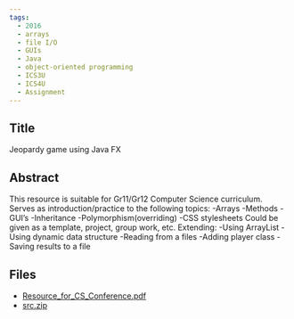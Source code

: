 ```yaml
---
tags:
  - 2016
  - arrays
  - file I/O
  - GUIs
  - Java
  - object-oriented programming
  - ICS3U
  - ICS4U
  - Assignment
---
```

    
## Title

 Jeopardy game using Java FX

## Abstract

This resource is suitable for Gr11/Gr12 Computer Science curriculum. Serves as introduction/practice to the following topics: 
-Arrays 
-Methods 
-GUI’s 
-Inheritance 
-Polymorphism(overriding) 
-CSS stylesheets 
Could be given as a template, project, group work, etc. 
Extending: 
-Using ArrayList 
-Using dynamic data structure 
-Reading from a files 
-Adding player class 
-Saving results to a file 

## Files

- [Resource_for_CS_Conference.pdf](resources/2016/Alona_Shpit/Resource_for_CS_Conference.pdf)
- [src.zip](resources/2016/Alona_Shpit/src.zip)
